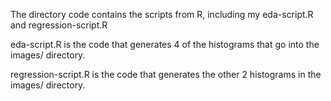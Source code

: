 The directory code contains the scripts from R, including my eda-script.R and regression-script.R


eda-script.R is the code that generates 4 of the histograms that go into the images/ directory.

regression-script.R is the code that generates the other 2 histograms in the images/ directory.